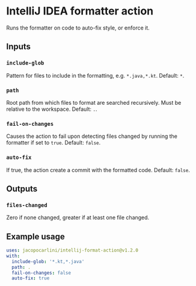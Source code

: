 # IntelliJ IDEA formatter action

Runs the formatter on code to auto-fix style, or enforce it.

## Inputs

### `include-glob`

Pattern for files to include in the formatting, e.g. `*.java,*.kt`. Default: `*`.

### `path`

Root path from which files to format are searched recursively. Must be relative to the workspace.
Default: `.`.

### `fail-on-changes`

Causes the action to fail upon detecting files changed by running the formatter if set to `true`.
Default: `false`.

### `auto-fix`

If true, the action create a commit with the formatted code.
Default: `false`.

## Outputs

### `files-changed`

Zero if none changed, greater if at least one file changed.

## Example usage

```yaml
uses: jacopocarlini/intellij-format-action@v1.2.0
with:
  include-glob: '*.kt,*.java'
  path: .
  fail-on-changes: false
  auto-fix: true
```





